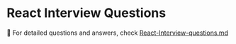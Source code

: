 # React Interview Questions

📌 For detailed questions and answers, check [React-Interview-questions.md](./React-Interview-questions.md)

